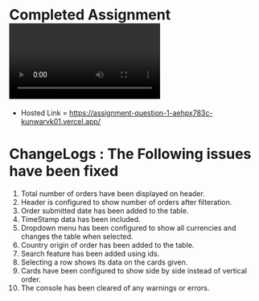 # Completed Assignment <video loop>
  <source src="https://icons8.com/icon/CIdgkSn4RFPP/checkmark" type="video/mp4">
</video>

- Hosted Link = https://assignment-question-1-aehpx783c-kunwarvk01.vercel.app/

# ChangeLogs : The Following issues have been fixed

1.  Total number of orders have been displayed on header.
2.  Header is configured to show number of orders after filteration.
3.  Order submitted date has been added to the table.
4.  TimeStamp data has been included.
5.  Dropdown menu has been configured to show all currencies and changes the table when selected.
6.  Country origin of order has been added to the table.
7.  Search feature has been added using ids.
8.  Selecting a row shows its data on the cards given.
9.  Cards have been configured to show side by side instead of vertical order.
10. The console has been cleared of any warnings or errors.
